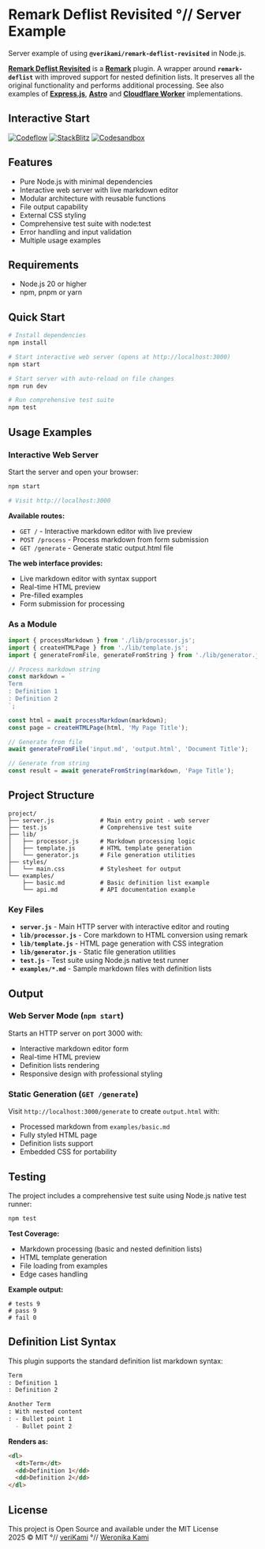 # Remark Deflist Revisited °// Server Example

<!--
[![GH][GH Badge]][GH]
[![NPM][NPM Badge]][NPM]
[![JSR][JSR Badge]][JSR]
[![Downloads][Downloads Badge]][Downloads]
[![Socket][Socket Badge]][Socket]
-->

Server example of using **`@verikami/remark-deflist-revisited`** in Node.js.

**[Remark Deflist Revisited][module]** is a **[Remark]** plugin. A wrapper
around **`remark-deflist`** with improved support for nested definition lists.
It preserves all the original functionality and performs additional processing.
See also examples of **[Express.js]**, **[Astro]** and **[Cloudflare Worker]** implementations.

## Interactive Start

[![Codeflow][Codeflow Badge]][Codeflow]
[![StackBlitz][StackBlitz Badge]][StackBlitz]
[![Codesandbox][Codesandbox Badge]][Codesandbox]

<!--
[![Codespaces][Codespaces Badge]][Codespaces]
-->

## Features

- Pure Node.js with minimal dependencies
- Interactive web server with live markdown editor
- Modular architecture with reusable functions
- File output capability
- External CSS styling
- Comprehensive test suite with node:test
- Error handling and input validation
- Multiple usage examples

## Requirements

- Node.js 20 or higher
- npm, pnpm or yarn

## Quick Start

```bash
# Install dependencies
npm install

# Start interactive web server (opens at http://localhost:3000)
npm start

# Start server with auto-reload on file changes
npm run dev

# Run comprehensive test suite
npm test
```

## Usage Examples

### Interactive Web Server

Start the server and open your browser:

```bash
npm start

# Visit http://localhost:3000
```

**Available routes:**

- `GET /` - Interactive markdown editor with live preview
- `POST /process` - Process markdown from form submission
- `GET /generate` - Generate static output.html file

**The web interface provides:**

- Live markdown editor with syntax support
- Real-time HTML preview
- Pre-filled examples
- Form submission for processing

### As a Module

```javascript
import { processMarkdown } from './lib/processor.js';
import { createHTMLPage } from './lib/template.js';
import { generateFromFile, generateFromString } from './lib/generator.js';

// Process markdown string
const markdown = `
Term
: Definition 1
: Definition 2
`;

const html = await processMarkdown(markdown);
const page = createHTMLPage(html, 'My Page Title');

// Generate from file
await generateFromFile('input.md', 'output.html', 'Document Title');

// Generate from string
const result = await generateFromString(markdown, 'Page Title');
```

## Project Structure

```
project/
├── server.js             # Main entry point - web server
├── test.js               # Comprehensive test suite
├── lib/
│   ├── processor.js      # Markdown processing logic
│   ├── template.js       # HTML template generation
│   └── generator.js      # File generation utilities
├── styles/
│   └── main.css          # Stylesheet for output
└── examples/
    ├── basic.md          # Basic definition list example
    └── api.md            # API documentation example
```

### Key Files

- **`server.js`** - Main HTTP server with interactive editor and routing
- **`lib/processor.js`** - Core markdown to HTML conversion using remark
- **`lib/template.js`** - HTML page generation with CSS integration
- **`lib/generator.js`** - Static file generation utilities
- **`test.js`** - Test suite using Node.js native test runner
- **`examples/*.md`** - Sample markdown files with definition lists

## Output

### Web Server Mode (`npm start`)

Starts an HTTP server on port 3000 with:

- Interactive markdown editor form
- Real-time HTML preview
- Definition lists rendering
- Responsive design with professional styling

### Static Generation (`GET /generate`)

Visit `http://localhost:3000/generate` to create `output.html` with:

- Processed markdown from `examples/basic.md`
- Fully styled HTML page
- Definition lists support
- Embedded CSS for portability

## Testing

The project includes a comprehensive test suite using Node.js native test runner:

```bash
npm test
```

**Test Coverage:**

- Markdown processing (basic and nested definition lists)
- HTML template generation
- File loading from examples
- Edge cases handling

**Example output:**

```
# tests 9
# pass 9
# fail 0
```

## Definition List Syntax

This plugin supports the standard definition list markdown syntax:

```markdown
Term
: Definition 1
: Definition 2

Another Term
: With nested content
: - Bullet point 1
  - Bullet point 2
```

**Renders as:**

```html
<dl>
  <dt>Term</dt>
  <dd>Definition 1</dd>
  <dd>Definition 2</dd>
</dl>
```

## License

This project is Open Source and available under the MIT License  
2025 © MIT °// [veriKami] °// [Weronika Kami]

[veriKami]: https://verikami.com
[Weronika Kami]: https://linkedin.com/in/verikami

[module]: https://github.com/veriKami/remark-deflist-revisited
[Simple]: https://github.com/veriKami/remark-deflist-revisited-simple
[Express.js]: https://github.com/veriKami/remark-deflist-revisited-express
[Astro]: https://github.com/veriKami/remark-deflist-revisited-astro
[Cloudflare Worker]: https://github.com/veriKami/remark-deflist-revisited-worker

[GH Badge]: https://img.shields.io/badge/GitHub-Repository-blue?logo=github
[GH]: https://github.com/veriKami/remark-deflist-revisited

[NPM Badge]: https://img.shields.io/npm/v/@verikami/remark-deflist-revisited?logo=npm&logoColor=white&labelColor=red&color=black
[NPM]: https://www.npmjs.com/package/@verikami/remark-deflist-revisited

[JSR Badge]: https://jsr.io/badges/@verikami/remark-deflist-revisited
[JSR]: https://jsr.io/@verikami/remark-deflist-revisited

[Downloads Badge]: https://img.shields.io/npm/dm/@verikami/remark-deflist-revisited.svg
[Downloads]: https://www.npmjs.com/package/@verikami/remark-deflist-revisited

[Socket Badge]: https://badge.socket.dev/npm/package/@verikami/remark-deflist-revisited
[Socket]: https://socket.dev/npm/package/@verikami/remark-deflist-revisited

[Remark]: https://remark.js.org

[Codeflow Badge]: https://developer.stackblitz.com/img/open_in_codeflow.svg
[Codeflow]: https:///pr.new/veriKami/remark-deflist-revisited-server

[StackBlitz Badge]: https://developer.stackblitz.com/img/open_in_stackblitz.svg
[StackBlitz]: https://stackblitz.com/github/veriKami/remark-deflist-revisited-server

[Codesandbox Badge]: https://codesandbox.io/static/img/play-codesandbox.svg
[Codesandbox]: https://codesandbox.io/p/github/veriKami/remark-deflist-revisited-server

[Codespaces Badge]: https://github.com/codespaces/badge.svg
[Codespaces]: https://codespaces.new/veriKami/remark-deflist-revisited-server?quickstart=1

